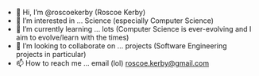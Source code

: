 - 👋 Hi, I’m @roscoekerby (Roscoe Kerby)
- 👀 I’m interested in ... Science (especially Computer Science)
- 🌱 I’m currently learning ... lots (Computer Science is ever-evolving and I aim to evolve/learn with the times)
- 💞️ I’m looking to collaborate on ... projects (Software Engineering projects in particular)
- 📫 How to reach me ... email (lol) roscoe.kerby@gmail.com

<!---
roscoekerby/roscoekerby is a ✨ special ✨ repository because its `README.md` (this file) appears on your GitHub profile.
You can click the Preview link to take a look at your changes.
--->
